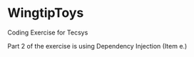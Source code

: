 # WingtipToys
Coding Exercise for Tecsys

Part 2 of the exercise is using Dependency Injection (Item e.)
